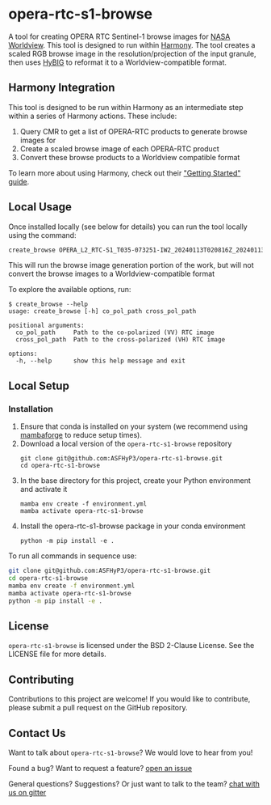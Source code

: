 # opera-rtc-s1-browse

A tool for creating OPERA RTC Sentinel-1 browse images for [NASA Worldview](https://worldview.earthdata.nasa.gov). This tool is designed to run within [Harmony](https://harmony.earthdata.nasa.gov). The tool creates a scaled RGB browse image in the resolution/projection of the input granule, then uses [HyBIG](https://github.com/nasa/harmony-browse-image-generator) to reformat it to a Worldview-compatible format.

## Harmony Integration
This tool is designed to be run within Harmony as an intermediate step within a series of Harmony actions. These include:

1. Query CMR to get a list of OPERA-RTC products to generate browse images for
2. Create a scaled browse image of each OPERA-RTC product
3. Convert these browse products to a Worldview compatible format

To learn more about using Harmony, check out their ["Getting Started" guide](https://harmony.earthdata.nasa.gov/docs#getting-started).

## Local Usage
Once installed locally (see below for details) you can run the tool locally using the command:
```bash
create_browse OPERA_L2_RTC-S1_T035-073251-IW2_20240113T020816Z_20240113T113128Z_S1A_30_v1.0_VV.tif OPERA_L2_RTC-S1_T035-073251-IW2_20240113T020816Z_20240113T113128Z_S1A_30_v1.0_VH.tif
```
This will  run the browse image generation portion of the work, but will not convert the browse images to a Worldview-compatible format

To explore the available options, run:
```
$ create_browse --help
usage: create_browse [-h] co_pol_path cross_pol_path

positional arguments:
  co_pol_path     Path to the co-polarized (VV) RTC image
  cross_pol_path  Path to the cross-polarized (VH) RTC image

options:
  -h, --help      show this help message and exit
```

## Local Setup
### Installation
1. Ensure that conda is installed on your system (we recommend using [mambaforge](https://github.com/conda-forge/miniforge#mambaforge) to reduce setup times).
2. Download a local version of the `opera-rtc-s1-browse` repository
   ```
   git clone git@github.com:ASFHyP3/opera-rtc-s1-browse.git
   cd opera-rtc-s1-browse
   ```
3. In the base directory for this project, create your Python environment and activate it
   ```
   mamba env create -f environment.yml
   mamba activate opera-rtc-s1-browse
   ```
4. Install the opera-rtc-s1-browse package in your conda environment
   ```
   python -m pip install -e .
   ```

To run all commands in sequence use:
```bash
git clone git@github.com:ASFHyP3/opera-rtc-s1-browse.git
cd opera-rtc-s1-browse
mamba env create -f environment.yml
mamba activate opera-rtc-s1-browse
python -m pip install -e .
```

## License
`opera-rtc-s1-browse` is licensed under the BSD 2-Clause License. See the LICENSE file for more details.

## Contributing
Contributions to this project are welcome! If you would like to contribute, please submit a pull request on the GitHub repository.

## Contact Us
Want to talk about `opera-rtc-s1-browse`? We would love to hear from you!

Found a bug? Want to request a feature?
[open an issue](https://github.com/ASFHyP3/opera-rtc-s1-browse/issues/new)

General questions? Suggestions? Or just want to talk to the team?
[chat with us on gitter](https://gitter.im/ASFHyP3/community)
